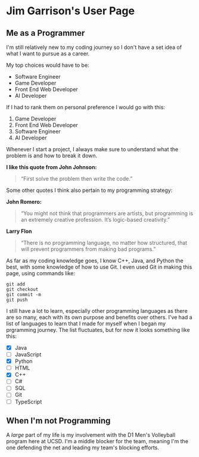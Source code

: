 # Jim Garrison's User Page
## Me as a Programmer
I'm still relatively new to my coding journey so I don't have a set idea of what I want to pursue as a career. 

My top choices would have to be:
+ Software Engineer
+ Game Developer
+ Front End Web Developer
+ AI Developer

If I had to rank them on personal preference I would go with this:
1. Game Developer
2. Front End Web Developer
3. Software Engineer
4. AI Developer

Whenever I start a project, I always make sure to understand what the problem is and how to break it down. 

**I like this quote from John Johnson:**
> “First solve the problem then write the code.”

Some other quotes I think also pertain to my programming strategy:

**John Romero:**
> “You might not think that programmers are artists, but programming is an extremely creative profession. It’s logic-based creativity.”

**Larry Flon**
> “There is no programming language, no matter how structured, that will prevent programmers from making bad programs.”

As far as my coding knowledge goes, I know C++, Java, and Python the best, with some knowledge of how to use Git. I even used Git in making this page, using commands like:
```
git add
git checkout
git commit -m
git push
```
I still have a lot to learn, especially other programming languages as there are so many, each with its own purpose and benefits over others. I've had a list of languages to learn that I made for myself when I began my prgramming journey. The list fluctuates, but for now it looks something like this:
- [X] Java
- [ ] JavaScript
- [X] Python
- [ ] HTML
- [X] C++
- [ ] C#
- [ ] SQL
- [ ] Git
- [ ] TypeScript

## When I'm not Programming
A _large_ part of my life is my involvement with the D1 Men's Volleyball program here at UCSD. I'm a middle blocker for the team, meaning I'm the one defending the net and leading my team's blocking efforts. 
